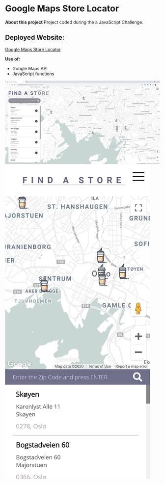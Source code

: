 # Google Maps Store Locator

**About this project**
Project coded during the a JavaScript Challenge.

## Deployed Website:

[Google Maps Store Locator](https://gdhebling.github.io/google-maps-store-locator/)
<br />

**Use of:**
- Google Maps API
- JavaScript functions

<a href="https://gdhebling.github.io/google-maps-store-locator/" alt="Website Desktop Screenshot">![Website Desktop Screenshot](media/store-locator-desktop-version-light-theme.png)</a>
<a href="https://gdhebling.github.io/google-maps-store-locator/" alt="Website Mobile Screenshot">![Website Mobile Screenshot](media/store-locator-mobile-version-light-theme.png)</a>